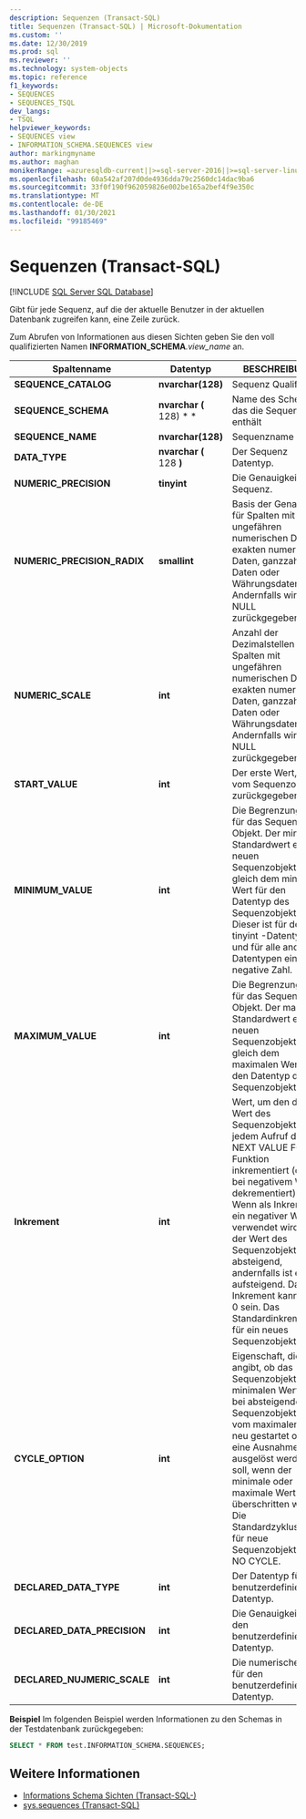 ```yaml
---
description: Sequenzen (Transact-SQL)
title: Sequenzen (Transact-SQL) | Microsoft-Dokumentation
ms.custom: ''
ms.date: 12/30/2019
ms.prod: sql
ms.reviewer: ''
ms.technology: system-objects
ms.topic: reference
f1_keywords:
- SEQUENCES
- SEQUENCES_TSQL
dev_langs:
- TSQL
helpviewer_keywords:
- SEQUENCES view
- INFORMATION_SCHEMA.SEQUENCES view
author: markingmyname
ms.author: maghan
monikerRange: =azuresqldb-current||>=sql-server-2016||>=sql-server-linux-2017||=azuresqldb-mi-current
ms.openlocfilehash: 60a542af207d0de4936dda79c2560dc14dac9ba6
ms.sourcegitcommit: 33f0f190f962059826e002be165a2bef4f9e350c
ms.translationtype: MT
ms.contentlocale: de-DE
ms.lasthandoff: 01/30/2021
ms.locfileid: "99185469"
---
```

# <a name="sequences-transact-sql"></a>Sequenzen (Transact-SQL)

[!INCLUDE [SQL Server SQL Database](../../includes/applies-to-version/sql-asdb.md)]

Gibt für jede Sequenz, auf die der aktuelle Benutzer in der aktuellen Datenbank zugreifen kann, eine Zeile zurück.

Zum Abrufen von Informationen aus diesen Sichten geben Sie den voll qualifizierten Namen **INFORMATION_SCHEMA**_.view_name_ an.

|Spaltenname|Datentyp|BESCHREIBUNG|
|-----------------|---------------|-----------------|
|**SEQUENCE_CATALOG**|**nvarchar(128)**|Sequenz Qualifizierer|
|**SEQUENCE_SCHEMA**|**nvarchar (** 128) * *|Name des Schemas, das die Sequenz enthält|
|**SEQUENCE_NAME**|**nvarchar(128)**|Sequenzname|
|**DATA_TYPE**|**nvarchar (** 128 **)**|Der Sequenz Datentyp.|
|**NUMERIC_PRECISION**|**tinyint**|Die Genauigkeit der Sequenz.|
|**NUMERIC_PRECISION_RADIX**|**smallint**|Basis der Genauigkeit für Spalten mit ungefähren numerischen Daten, exakten numerischen Daten, ganzzahligen Daten oder Währungsdaten. Andernfalls wird NULL zurückgegeben.|
|**NUMERIC_SCALE**|**int**|Anzahl der Dezimalstellen für Spalten mit ungefähren numerischen Daten, exakten numerischen Daten, ganzzahligen Daten oder Währungsdaten. Andernfalls wird NULL zurückgegeben.|
|**START_VALUE**|**int**|Der erste Wert, der vom Sequenzobjekt zurückgegeben wird.|
|**MINIMUM_VALUE**|**int**|Die Begrenzungen für das Sequenz Objekt. Der minimale Standardwert eines neuen Sequenzobjekts ist gleich dem minimalen Wert für den Datentyp des Sequenzobjekts. Dieser ist für den tinyint -Datentyp 0 und für alle anderen Datentypen eine negative Zahl.|
|**MAXIMUM_VALUE**|**int**|Die Begrenzungen für das Sequenz Objekt. Der maximale Standardwert eines neuen Sequenzobjekts ist gleich dem maximalen Wert für den Datentyp des Sequenzobjekts.|
|**Inkrement**|**int**|Wert, um den der Wert des Sequenzobjekts bei jedem Aufruf der NEXT VALUE FOR-Funktion inkrementiert (oder bei negativem Wert dekrementiert) wird. Wenn als Inkrement ein negativer Wert verwendet wird, ist der Wert des Sequenzobjekts absteigend, andernfalls ist er aufsteigend. Das Inkrement kann nicht 0 sein. Das Standardinkrement für ein neues Sequenzobjekt ist 1.
|**CYCLE_OPTION**|**int**|Eigenschaft, die angibt, ob das Sequenzobjekt vom minimalen Wert (oder bei absteigenden Sequenzobjekten vom maximalen Wert) neu gestartet oder ob eine Ausnahme ausgelöst werden soll, wenn der minimale oder maximale Wert überschritten wird. Die Standardzyklusoption für neue Sequenzobjekte ist NO CYCLE.
|**DECLARED_DATA_TYPE**|**int**|Der Datentyp für den benutzerdefinierten Datentyp.|
|**DECLARED_DATA_PRECISION**|**int**|Die Genauigkeit für den benutzerdefinierten Datentyp.|
|**DECLARED_NUJMERIC_SCALE**|**int**|Die numerische Skala für den benutzerdefinierten Datentyp.|

**Beispiel** Im folgenden Beispiel werden Informationen zu den Schemas in der Testdatenbank zurückgegeben:

```sql
SELECT * FROM test.INFORMATION_SCHEMA.SEQUENCES;
```

## <a name="see-also"></a>Weitere Informationen

- [Informations Schema Sichten &#40;Transact-SQL-&#41;](~/relational-databases/system-information-schema-views/system-information-schema-views-transact-sql.md)
- [sys.sequences &#40;Transact-SQL&#41;](../../relational-databases/system-catalog-views/sys-sequences-transact-sql.md)
